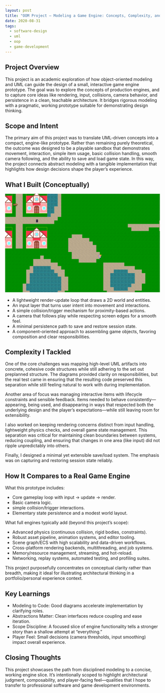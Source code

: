 ```yaml
---
layout: post
title: "OOM Project – Modeling a Game Engine: Concepts, Complexity, and Lessons"
date: 2020-08-31
tags:
  - software-design
  - uml
  - oop
  - game-development
---
```


## Project Overview

This project is an academic exploration of how object-oriented modeling and UML can guide the design of a small, interactive game engine prototype. The goal was to explore the concepts of production engines, and to capture core ideas like rendering, input, collisions, camera behavior, and persistence in a clean, teachable architecture. It bridges rigorous modeling with a pragmatic, working prototype suitable for demonstrating design thinking.

## Scope and Intent

The primary aim of this project was to translate UML-driven concepts into a compact, engine-like prototype. Rather than remaining purely theoretical, the outcome was designed to be a playable sandbox that demonstrates movement, interaction, simple item usage, basic collision handling, smooth camera following, and the ability to save and load game state. In this way, the project connects abstract modeling with a tangible implementation that highlights how design decisions shape the player’s experience.

## What I Built (Conceptually)

![generated world](/assets/images/003/generated_world.webp)

- A lightweight render-update loop that draws a 2D world and entities.
- An input layer that turns user intent into movement and interactions.
- A simple collision/trigger mechanism for proximity-based actions.
- A camera that follows play while respecting screen edges for a smooth feel.
- A minimal persistence path to save and restore session state.
- A component-oriented approach to assembling game objects, favoring composition and clear responsibilities.

## Complexity I Tackled

One of the core challenges was mapping high-level UML artifacts into concrete, cohesive code structures while still adhering to the set out preplanned structure. The diagrams provided clarity on responsibilities, but the real test came in ensuring that the resulting code preserved this separation while still feeling natural to work with during implementation.

Another area of focus was managing interactive items with lifecycle constraints and sensible feedback. Items needed to behave consistently—appearing, being used, and disappearing in ways that respected both the underlying design and the player’s expectations—while still leaving room for extensibility.

I also worked on keeping rendering concerns distinct from input handling, lightweight physics checks, and overall game state management. This separation was critical for maintaining clean boundaries between systems, reducing coupling, and ensuring that changes in one area (like input) did not ripple unpredictably into others.

Finally, I designed a minimal yet extensible save/load system. The emphasis was on capturing and restoring session state reliably.

## How It Compares to a Real Game Engine

What this prototype includes:
- Core gameplay loop with input → update → render.
- Basic camera logic.
- simple collision/trigger interactions.
- Elementary state persistence and a modest world layout.

What full engines typically add (beyond this project’s scope):
- Advanced physics (continuous collision, rigid bodies, constraints).
- Robust asset pipeline, animation systems, and editor tooling.
- Scene graph/ECS with high scalability and data-driven workflows.
- Cross-platform rendering backends, multithreading, and job systems.
- Memory/resource management, streaming, and hot-reload.
- Networking, replay systems, automated testing, and profiling suites.

This project purposefully concentrates on conceptual clarity rather than breadth, making it ideal for illustrating architectural thinking in a portfolio/personal experience context.

## Key Learnings

- Modeling to Code: Good diagrams accelerate implementation by clarifying roles.
- Abstractions Matter: Clean interfaces reduce coupling and ease iteration.
- Scope Discipline: A focused slice of engine functionality tells a stronger story than a shallow attempt at “everything.”
- Player Feel: Small decisions (camera thresholds, input smoothing) impact overall experience.

## Closing Thoughts

This project showcases the path from disciplined modeling to a concise, working engine slice. It’s intentionally scoped to highlight architectural judgment, composability, and player-facing feel—qualities that I hope to transfer to professional software and game development environments.